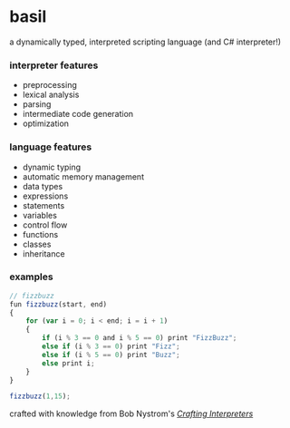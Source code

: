 # basil
a dynamically typed, interpreted scripting language (and C# interpreter!)

### interpreter features
- preprocessing
- lexical analysis
- parsing
- intermediate code generation
- optimization

### language features
- dynamic typing
- automatic memory management
- data types
- expressions
- statements
- variables
- control flow
- functions
- classes
- inheritance

### examples
```javascript
// fizzbuzz
fun fizzbuzz(start, end)
{
	for (var i = 0; i < end; i = i + 1)
	{
		if (i % 3 == 0 and i % 5 == 0) print "FizzBuzz";
		else if (i % 3 == 0) print "Fizz";
		else if (i % 5 == 0) print "Buzz";
		else print i;
	}
}

fizzbuzz(1,15);
```

crafted with knowledge from Bob Nystrom's [*Crafting Interpreters*](https://craftinginterpreters.com/)
